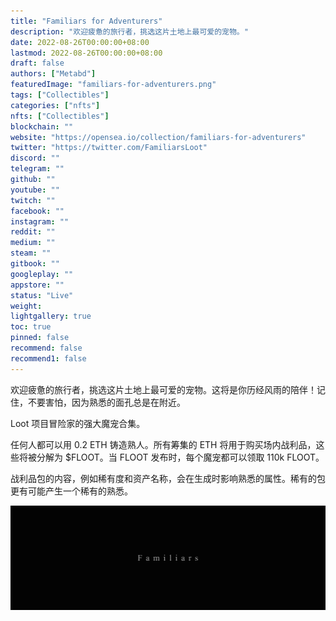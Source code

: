 ```yaml
---
title: "Familiars for Adventurers"
description: "欢迎疲惫的旅行者，挑选这片土地上最可爱的宠物。"
date: 2022-08-26T00:00:00+08:00
lastmod: 2022-08-26T00:00:00+08:00
draft: false
authors: ["Metabd"]
featuredImage: "familiars-for-adventurers.png"
tags: ["Collectibles"]
categories: ["nfts"]
nfts: ["Collectibles"]
blockchain: ""
website: "https://opensea.io/collection/familiars-for-adventurers"
twitter: "https://twitter.com/FamiliarsLoot"
discord: ""
telegram: ""
github: ""
youtube: ""
twitch: ""
facebook: ""
instagram: ""
reddit: ""
medium: ""
steam: ""
gitbook: ""
googleplay: ""
appstore: ""
status: "Live"
weight: 
lightgallery: true
toc: true
pinned: false
recommend: false
recommend1: false
---
```

欢迎疲惫的旅行者，挑选这片土地上最可爱的宠物。这将是你历经风雨的陪伴！记住，不要害怕，因为熟悉的面孔总是在附近。

Loot 项目冒险家的强大魔宠合集。

任何人都可以用 0.2 ETH 铸造熟人。所有筹集的 ETH 将用于购买场内战利品，这些将被分解为 $FLOOT。当 FLOOT 发布时，每个魔宠都可以领取 110k FLOOT。

战利品包的内容，例如稀有度和资产名称，会在生成时影响熟悉的属性。稀有的包更有可能产生一个稀有的熟悉。

![nft](512421322312.png)